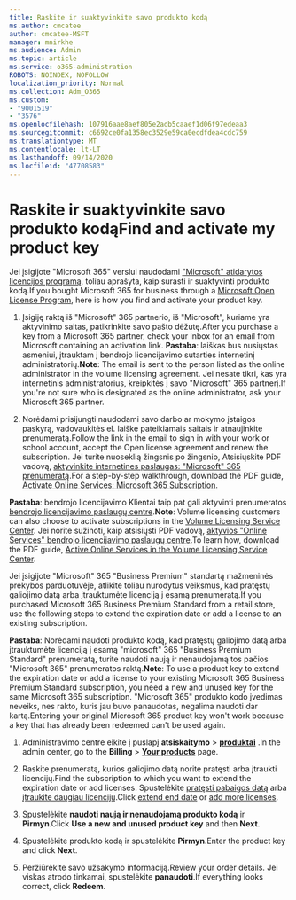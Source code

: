 ```yaml
---
title: Raskite ir suaktyvinkite savo produkto kodą
ms.author: cmcatee
author: cmcatee-MSFT
manager: mnirkhe
ms.audience: Admin
ms.topic: article
ms.service: o365-administration
ROBOTS: NOINDEX, NOFOLLOW
localization_priority: Normal
ms.collection: Adm_O365
ms.custom:
- "9001519"
- "3576"
ms.openlocfilehash: 107916aae8aef805e2adb5caaef1d06f97edeaa3
ms.sourcegitcommit: c6692ce0fa1358ec3529e59ca0ecdfdea4cdc759
ms.translationtype: MT
ms.contentlocale: lt-LT
ms.lasthandoff: 09/14/2020
ms.locfileid: "47708583"
---
```

# <a name="find-and-activate-my-product-key"></a><span data-ttu-id="9990c-102">Raskite ir suaktyvinkite savo produkto kodą</span><span class="sxs-lookup"><span data-stu-id="9990c-102">Find and activate my product key</span></span>

<span data-ttu-id="9990c-103">Jei įsigijote "Microsoft 365" verslui naudodami ["Microsoft" atidarytos licencijos programą](https://go.microsoft.com/fwlink/p/?LinkID=613298), toliau aprašyta, kaip surasti ir suaktyvinti produkto kodą.</span><span class="sxs-lookup"><span data-stu-id="9990c-103">If you bought Microsoft 365 for business through a [Microsoft Open License Program](https://go.microsoft.com/fwlink/p/?LinkID=613298), here is how you find and activate your product key.</span></span>

1. <span data-ttu-id="9990c-104">Įsigiję raktą iš "Microsoft" 365 partnerio, iš "Microsoft", kuriame yra aktyvinimo saitas, patikrinkite savo pašto dėžutę.</span><span class="sxs-lookup"><span data-stu-id="9990c-104">After you purchase a key from a Microsoft 365 partner, check your inbox for an email from Microsoft containing an activation link.</span></span>  <span data-ttu-id="9990c-105">**Pastaba**: laiškas bus nusiųstas asmeniui, įtrauktam į bendrojo licencijavimo sutarties internetinį administratorių.</span><span class="sxs-lookup"><span data-stu-id="9990c-105">**Note**: The email is sent to the person listed as the online administrator in the volume licensing agreement.</span></span>  <span data-ttu-id="9990c-106">Jei nesate tikri, kas yra internetinis administratorius, kreipkitės į savo "Microsoft" 365 partnerį.</span><span class="sxs-lookup"><span data-stu-id="9990c-106">If you're not sure who is designated as the online administrator, ask your Microsoft 365 partner.</span></span>

2. <span data-ttu-id="9990c-107">Norėdami prisijungti naudodami savo darbo ar mokymo įstaigos paskyrą, vadovaukitės el. laiške pateikiamais saitais ir atnaujinkite prenumeratą.</span><span class="sxs-lookup"><span data-stu-id="9990c-107">Follow the link in the email to sign in with your work or school account, accept the Open license agreement and renew the subscription.</span></span>  <span data-ttu-id="9990c-108">Jei turite nuoseklią žingsnis po žingsnio, Atsisiųskite PDF vadovą, [aktyvinkite internetines paslaugas: "Microsoft" 365 prenumeratą](https://go.microsoft.com/fwlink/p/?LinkId=618100).</span><span class="sxs-lookup"><span data-stu-id="9990c-108">For a step-by-step walkthrough, download the PDF guide, [Activate Online Services: Microsoft 365 Subscription](https://go.microsoft.com/fwlink/p/?LinkId=618100).</span></span> 

<span data-ttu-id="9990c-109">**Pastaba**: bendrojo licencijavimo Klientai taip pat gali aktyvinti prenumeratos [bendrojo licencijavimo paslaugų centre](https://go.microsoft.com/fwlink/p/?LinkID=282016).</span><span class="sxs-lookup"><span data-stu-id="9990c-109">**Note**: Volume licensing customers can also choose to activate subscriptions in the [Volume Licensing Service Center](https://go.microsoft.com/fwlink/p/?LinkID=282016).</span></span>  <span data-ttu-id="9990c-110">Jei norite sužinoti, kaip atsisiųsti PDF vadovą, [aktyvios "Online Services" bendrojo licencijavimo paslaugų centre](https://go.microsoft.com/fwlink/p/?LinkId=618096).</span><span class="sxs-lookup"><span data-stu-id="9990c-110">To learn how, download the PDF guide, [Active Online Services in the Volume Licensing Service Center](https://go.microsoft.com/fwlink/p/?LinkId=618096).</span></span>

<span data-ttu-id="9990c-111">Jei įsigijote "Microsoft" 365 "Business Premium" standartą mažmeninės prekybos parduotuvėje, atlikite toliau nurodytus veiksmus, kad pratęstų galiojimo datą arba įtrauktumėte licenciją į esamą prenumeratą.</span><span class="sxs-lookup"><span data-stu-id="9990c-111">If you purchased Microsoft 365 Business Premium Standard from a retail store, use the following steps to extend the expiration date or add a license to an existing subscription.</span></span>

<span data-ttu-id="9990c-112">**Pastaba**: Norėdami naudoti produkto kodą, kad pratęstų galiojimo datą arba įtrauktumėte licenciją į esamą "microsoft" 365 "Business Premium Standard" prenumeratą, turite naudoti naują ir nenaudojamą tos pačios "Microsoft 365" prenumeratos raktą.</span><span class="sxs-lookup"><span data-stu-id="9990c-112">**Note**: To use a product key to extend the expiration date or add a license to your existing Microsoft 365 Business Premium Standard subscription, you need a new and unused key for the same Microsoft  365 subscription.</span></span>  <span data-ttu-id="9990c-113">"Microsoft 365" produkto kodo įvedimas neveiks, nes rakto, kuris jau buvo panaudotas, negalima naudoti dar kartą.</span><span class="sxs-lookup"><span data-stu-id="9990c-113">Entering your original Microsoft  365 product key won't work because a key that has already been redeemed can't be used again.</span></span>

1. <span data-ttu-id="9990c-114">Administravimo centre eikite į puslapį **atsiskaitymo**  >  **[produktai](https://go.microsoft.com/fwlink/p/?linkid=842054)** .</span><span class="sxs-lookup"><span data-stu-id="9990c-114">In the admin center, go to the **Billing** > **[Your products](https://go.microsoft.com/fwlink/p/?linkid=842054)** page.</span></span>

2. <span data-ttu-id="9990c-115">Raskite prenumeratą, kurios galiojimo datą norite pratęsti arba įtraukti licencijų.</span><span class="sxs-lookup"><span data-stu-id="9990c-115">Find the subscription to which you want to extend the expiration date or add licenses.</span></span>  <span data-ttu-id="9990c-116">Spustelėkite [pratęsti pabaigos datą](https://go.microsoft.com/fwlink/p/?linkid=842054) arba [įtraukite daugiau licencijų](https://go.microsoft.com/fwlink/p/?linkid=842054).</span><span class="sxs-lookup"><span data-stu-id="9990c-116">Click [extend end date](https://go.microsoft.com/fwlink/p/?linkid=842054) or [add more licenses](https://go.microsoft.com/fwlink/p/?linkid=842054).</span></span>

3. <span data-ttu-id="9990c-117">Spustelėkite **naudoti naują ir nenaudojamą produkto kodą** ir **Pirmyn**.</span><span class="sxs-lookup"><span data-stu-id="9990c-117">Click **Use a new and unused product key** and then **Next**.</span></span>

4. <span data-ttu-id="9990c-118">Spustelėkite produkto kodą ir spustelėkite **Pirmyn**.</span><span class="sxs-lookup"><span data-stu-id="9990c-118">Enter the product key and click **Next**.</span></span>

5. <span data-ttu-id="9990c-119">Peržiūrėkite savo užsakymo informaciją.</span><span class="sxs-lookup"><span data-stu-id="9990c-119">Review your order details.</span></span>  <span data-ttu-id="9990c-120">Jei viskas atrodo tinkamai, spustelėkite **panaudoti**.</span><span class="sxs-lookup"><span data-stu-id="9990c-120">If everything looks correct, click **Redeem**.</span></span>